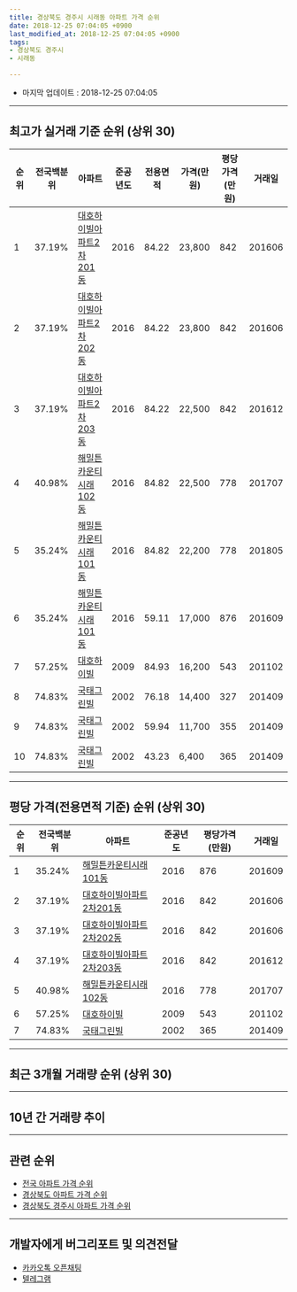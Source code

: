 ```yaml
---
title: 경상북도 경주시 시래동 아파트 가격 순위
date: 2018-12-25 07:04:05 +0900
last_modified_at: 2018-12-25 07:04:05 +0900
tags:
- 경상북도 경주시
- 시래동

---
```


* 마지막 업데이트 : 2018-12-25 07:04:05

---

## 최고가 실거래 기준 순위 (상위 30)


|순위|전국백분위|아파트|준공년도|전용면적|가격(만원)|평당가격(만원)|거래일|
|---|---|---|---|---|---|---|---|
|1|37.19%|[대호하이빌아파트2차201동](https://search.naver.com/search.naver?query=%EA%B2%BD%EC%83%81%EB%B6%81%EB%8F%84+%EA%B2%BD%EC%A3%BC%EC%8B%9C+%EC%8B%9C%EB%9E%98%EB%8F%99+%EB%8C%80%ED%98%B8%ED%95%98%EC%9D%B4%EB%B9%8C%EC%95%84%ED%8C%8C%ED%8A%B82%EC%B0%A8201%EB%8F%99)|2016|84.22|23,800|842|201606|
|2|37.19%|[대호하이빌아파트2차202동](https://search.naver.com/search.naver?query=%EA%B2%BD%EC%83%81%EB%B6%81%EB%8F%84+%EA%B2%BD%EC%A3%BC%EC%8B%9C+%EC%8B%9C%EB%9E%98%EB%8F%99+%EB%8C%80%ED%98%B8%ED%95%98%EC%9D%B4%EB%B9%8C%EC%95%84%ED%8C%8C%ED%8A%B82%EC%B0%A8202%EB%8F%99)|2016|84.22|23,800|842|201606|
|3|37.19%|[대호하이빌아파트2차203동](https://search.naver.com/search.naver?query=%EA%B2%BD%EC%83%81%EB%B6%81%EB%8F%84+%EA%B2%BD%EC%A3%BC%EC%8B%9C+%EC%8B%9C%EB%9E%98%EB%8F%99+%EB%8C%80%ED%98%B8%ED%95%98%EC%9D%B4%EB%B9%8C%EC%95%84%ED%8C%8C%ED%8A%B82%EC%B0%A8203%EB%8F%99)|2016|84.22|22,500|842|201612|
|4|40.98%|[해밀튼카운티시래102동](https://search.naver.com/search.naver?query=%EA%B2%BD%EC%83%81%EB%B6%81%EB%8F%84+%EA%B2%BD%EC%A3%BC%EC%8B%9C+%EC%8B%9C%EB%9E%98%EB%8F%99+%ED%95%B4%EB%B0%80%ED%8A%BC%EC%B9%B4%EC%9A%B4%ED%8B%B0%EC%8B%9C%EB%9E%98102%EB%8F%99)|2016|84.82|22,500|778|201707|
|5|35.24%|[해밀튼카운티시래101동](https://search.naver.com/search.naver?query=%EA%B2%BD%EC%83%81%EB%B6%81%EB%8F%84+%EA%B2%BD%EC%A3%BC%EC%8B%9C+%EC%8B%9C%EB%9E%98%EB%8F%99+%ED%95%B4%EB%B0%80%ED%8A%BC%EC%B9%B4%EC%9A%B4%ED%8B%B0%EC%8B%9C%EB%9E%98101%EB%8F%99)|2016|84.82|22,200|778|201805|
|6|35.24%|[해밀튼카운티시래101동](https://search.naver.com/search.naver?query=%EA%B2%BD%EC%83%81%EB%B6%81%EB%8F%84+%EA%B2%BD%EC%A3%BC%EC%8B%9C+%EC%8B%9C%EB%9E%98%EB%8F%99+%ED%95%B4%EB%B0%80%ED%8A%BC%EC%B9%B4%EC%9A%B4%ED%8B%B0%EC%8B%9C%EB%9E%98101%EB%8F%99)|2016|59.11|17,000|876|201609|
|7|57.25%|[대호하이빌](https://search.naver.com/search.naver?query=%EA%B2%BD%EC%83%81%EB%B6%81%EB%8F%84+%EA%B2%BD%EC%A3%BC%EC%8B%9C+%EC%8B%9C%EB%9E%98%EB%8F%99+%EB%8C%80%ED%98%B8%ED%95%98%EC%9D%B4%EB%B9%8C)|2009|84.93|16,200|543|201102|
|8|74.83%|[국태그린빌](https://search.naver.com/search.naver?query=%EA%B2%BD%EC%83%81%EB%B6%81%EB%8F%84+%EA%B2%BD%EC%A3%BC%EC%8B%9C+%EC%8B%9C%EB%9E%98%EB%8F%99+%EA%B5%AD%ED%83%9C%EA%B7%B8%EB%A6%B0%EB%B9%8C)|2002|76.18|14,400|327|201409|
|9|74.83%|[국태그린빌](https://search.naver.com/search.naver?query=%EA%B2%BD%EC%83%81%EB%B6%81%EB%8F%84+%EA%B2%BD%EC%A3%BC%EC%8B%9C+%EC%8B%9C%EB%9E%98%EB%8F%99+%EA%B5%AD%ED%83%9C%EA%B7%B8%EB%A6%B0%EB%B9%8C)|2002|59.94|11,700|355|201409|
|10|74.83%|[국태그린빌](https://search.naver.com/search.naver?query=%EA%B2%BD%EC%83%81%EB%B6%81%EB%8F%84+%EA%B2%BD%EC%A3%BC%EC%8B%9C+%EC%8B%9C%EB%9E%98%EB%8F%99+%EA%B5%AD%ED%83%9C%EA%B7%B8%EB%A6%B0%EB%B9%8C)|2002|43.23|6,400|365|201409|


---

## 평당 가격(전용면적 기준) 순위 (상위 30)


|순위|전국백분위|아파트|준공년도|평당가격(만원)|거래일|
|---|---|---|---|---|---|
|1|35.24%|[해밀튼카운티시래101동](https://search.naver.com/search.naver?query=%EA%B2%BD%EC%83%81%EB%B6%81%EB%8F%84+%EA%B2%BD%EC%A3%BC%EC%8B%9C+%EC%8B%9C%EB%9E%98%EB%8F%99+%ED%95%B4%EB%B0%80%ED%8A%BC%EC%B9%B4%EC%9A%B4%ED%8B%B0%EC%8B%9C%EB%9E%98101%EB%8F%99)|2016|876|201609|
|2|37.19%|[대호하이빌아파트2차201동](https://search.naver.com/search.naver?query=%EA%B2%BD%EC%83%81%EB%B6%81%EB%8F%84+%EA%B2%BD%EC%A3%BC%EC%8B%9C+%EC%8B%9C%EB%9E%98%EB%8F%99+%EB%8C%80%ED%98%B8%ED%95%98%EC%9D%B4%EB%B9%8C%EC%95%84%ED%8C%8C%ED%8A%B82%EC%B0%A8201%EB%8F%99)|2016|842|201606|
|3|37.19%|[대호하이빌아파트2차202동](https://search.naver.com/search.naver?query=%EA%B2%BD%EC%83%81%EB%B6%81%EB%8F%84+%EA%B2%BD%EC%A3%BC%EC%8B%9C+%EC%8B%9C%EB%9E%98%EB%8F%99+%EB%8C%80%ED%98%B8%ED%95%98%EC%9D%B4%EB%B9%8C%EC%95%84%ED%8C%8C%ED%8A%B82%EC%B0%A8202%EB%8F%99)|2016|842|201606|
|4|37.19%|[대호하이빌아파트2차203동](https://search.naver.com/search.naver?query=%EA%B2%BD%EC%83%81%EB%B6%81%EB%8F%84+%EA%B2%BD%EC%A3%BC%EC%8B%9C+%EC%8B%9C%EB%9E%98%EB%8F%99+%EB%8C%80%ED%98%B8%ED%95%98%EC%9D%B4%EB%B9%8C%EC%95%84%ED%8C%8C%ED%8A%B82%EC%B0%A8203%EB%8F%99)|2016|842|201612|
|5|40.98%|[해밀튼카운티시래102동](https://search.naver.com/search.naver?query=%EA%B2%BD%EC%83%81%EB%B6%81%EB%8F%84+%EA%B2%BD%EC%A3%BC%EC%8B%9C+%EC%8B%9C%EB%9E%98%EB%8F%99+%ED%95%B4%EB%B0%80%ED%8A%BC%EC%B9%B4%EC%9A%B4%ED%8B%B0%EC%8B%9C%EB%9E%98102%EB%8F%99)|2016|778|201707|
|6|57.25%|[대호하이빌](https://search.naver.com/search.naver?query=%EA%B2%BD%EC%83%81%EB%B6%81%EB%8F%84+%EA%B2%BD%EC%A3%BC%EC%8B%9C+%EC%8B%9C%EB%9E%98%EB%8F%99+%EB%8C%80%ED%98%B8%ED%95%98%EC%9D%B4%EB%B9%8C)|2009|543|201102|
|7|74.83%|[국태그린빌](https://search.naver.com/search.naver?query=%EA%B2%BD%EC%83%81%EB%B6%81%EB%8F%84+%EA%B2%BD%EC%A3%BC%EC%8B%9C+%EC%8B%9C%EB%9E%98%EB%8F%99+%EA%B5%AD%ED%83%9C%EA%B7%B8%EB%A6%B0%EB%B9%8C)|2002|365|201409|


---

## 최근 3개월 거래량 순위 (상위 30)


<div style="width:100%;">
    <canvas id="deal_count_ranking" height="250"></canvas>
</div>


<script>
new Chart(document.getElementById("deal_count_ranking"), {
    type: 'horizontalBar',
    data: {
        labels: ['국태그린빌'],
        datasets: [{
            label: '실거래 수',
            data: [2],
            borderColor: "rgba(255, 0, 128, 1)",
            backgroundColor: "rgba(255, 0, 128, 0.5)",
            fill: false,
        }]
    },
    options: {
        responsive: true,
        title: {
            display: true,
            text: '최근 3개월 거래량 순위'
        },
        tooltips: {
            mode: 'index',
            intersect: false,
            callbacks: {
                title: function(tooltipItems, data) {
                    return "실거래 수:";
                },
                label: function(tooltipItem, data) {
                    return data.labels[tooltipItem.index] + ": " + tooltipItem.xLabel;
                }
            }
        },
        hover: {
            mode: 'nearest',
            intersect: true
        },
        scales: {
            xAxes: [{
                display: true,
                scaleLabel: {
                    display: true,
                    labelString: '실거래 수'
                },
                ticks: {
                    suggestedMin: 0,
                }
            }],
            yAxes: [{
                display: true,
                ticks: {
                    autoSkip: false,
                    callback: function(value, index, values) {
                        if (value.length > 15)
                            return value.substr(0, 13) + "...";
                        else
                            return value;
                    }
                },
                scaleLabel: {
                    display: false,
                }
            }]
        }
    }
});

</script>


---

## 10년 간 거래량 추이


<div style="width:100%;">
    <canvas id="deal_progress" height="250"></canvas>
</div>

<script>
new Chart(document.getElementById("deal_progress"), {
    type: 'line',
    data: {
        labels: ['200812','200901','200902','200903','200904','200905','200906','200907','200908','200909','200910','200911','200912','201001','201002','201003','201004','201005','201006','201007','201008','201009','201010','201011','201012','201101','201102','201103','201104','201105','201106','201107','201108','201109','201110','201111','201112','201201','201202','201203','201204','201205','201206','201207','201208','201209','201210','201211','201212','201301','201302','201303','201304','201305','201306','201307','201308','201309','201310','201311','201312','201401','201402','201403','201404','201405','201406','201407','201408','201409','201410','201411','201412','201501','201502','201503','201504','201505','201506','201507','201508','201509','201510','201511','201512','201601','201602','201603','201604','201605','201606','201607','201608','201609','201610','201611','201612','201701','201702','201703','201704','201705','201706','201707','201708','201709','201710','201711','201712','201801','201802','201803','201804','201805','201806','201807','201808','201809','201810','201811','201812'],
        datasets: [{
            label: '실거래 수',
            pointRadius: 1,
            data: [0, 0, 0, 0, 0, 0, 0, 0, 0, 0, 0, 0, 0, 1, 0, 1, 1, 0, 0, 0, 0, 0, 1, 2, 2, 2, 1, 0, 2, 1, 0, 0, 1, 1, 1, 0, 0, 0, 0, 0, 0, 0, 0, 0, 0, 0, 0, 0, 0, 0, 0, 0, 0, 0, 0, 0, 0, 0, 0, 2, 0, 0, 0, 1, 0, 0, 0, 0, 0, 22, 9, 5, 0, 12, 28, 9, 1, 1, 8, 3, 1, 0, 1, 0, 0, 0, 1, 2, 0, 3, 6, 4, 2, 5, 4, 0, 2, 2, 0, 1, 6, 1, 1, 3, 0, 2, 1, 4, 1, 0, 0, 1, 2, 3, 0, 5, 5, 0, 1, 0, 1],
            borderColor: "rgba(255, 201, 14, 1)",
            backgroundColor: "rgba(255, 201, 14, 0.5)",
            fill: true,
        }]
    },
    options: {
        responsive: true,
        title: {
            display: true,
            text: '10년간 거래량 추이'
        },
        tooltips: {
            mode: 'index',
            intersect: false,
        },
        hover: {
            mode: 'nearest',
            intersect: true
        },
        scales: {
            xAxes: [{
                display: true,
                scaleLabel: {
                    display: true,
                    labelString: '년/월'
                }
            }],
            yAxes: [{
                display: true,
                ticks: {
                    suggestedMin: 0,
                },
                scaleLabel: {
                    display: true,
                    labelString: '실거래 수'
                }
            }]
        }
    }
});

</script>


---

## 관련 순위

- [전국 아파트 가격 순위](https://inasie.github.io/apt-ranking/전국)
- [경상북도 아파트 가격 순위](https://inasie.github.io/apt-ranking/경상북도)
- [경상북도 경주시 아파트 가격 순위](https://inasie.github.io/apt-ranking/경상북도-경주시)


---

## 개발자에게 버그리포트 및 의견전달

- [카카오톡 오픈채팅](https://open.kakao.com/o/gLJUAP4)
- [텔레그램](https://t.me/inasie)

